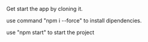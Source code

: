 Get start the app by cloning it.

use command "npm i --force" to install dipendencies.

use "npm start" to start the project
